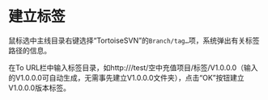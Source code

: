 # 建立标签

鼠标选中主线目录右键选择“TortoiseSVN”的`Branch/tag…`项，系统弹出有关标签路径的信息。

在To URL栏中输入标签目录，如http:///test/空中充值项目/标签/V1.0.0.0（输入的V1.0.0.0可自动生成，无需事先建立V1.0.0.0文件夹），点击“OK”按钮建立V1.0.0.0版本标签。
